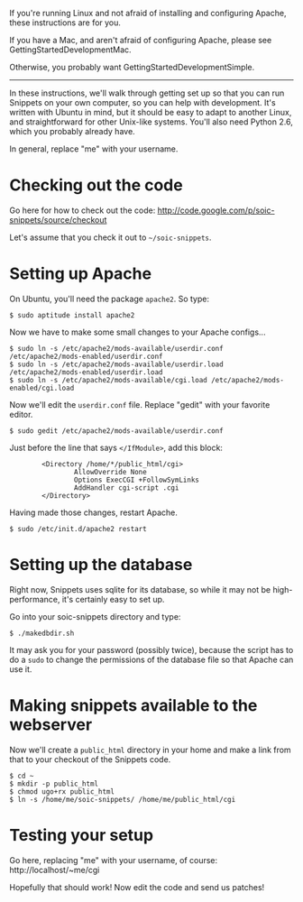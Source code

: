 If you're running Linux and not afraid of installing and configuring Apache, these instructions are for you.

If you have a Mac, and aren't afraid of configuring Apache, please see GettingStartedDevelopmentMac.

Otherwise, you probably want GettingStartedDevelopmentSimple.


---


In these instructions, we'll walk through getting set up so that you can run Snippets on your own computer, so you can help with development. It's written with Ubuntu in mind, but it should be easy to adapt to another Linux, and straightforward for other Unix-like systems. You'll also need Python 2.6, which you probably already have.

In general, replace "me" with your username.

# Checking out the code #

Go here for how to check out the code:
http://code.google.com/p/soic-snippets/source/checkout

Let's assume that you check it out to `~/soic-snippets`.

# Setting up Apache #

On Ubuntu, you'll need the package `apache2`. So type:
```
$ sudo aptitude install apache2
```

Now we have to make some small changes to your Apache configs...

```
$ sudo ln -s /etc/apache2/mods-available/userdir.conf /etc/apache2/mods-enabled/userdir.conf
$ sudo ln -s /etc/apache2/mods-available/userdir.load /etc/apache2/mods-enabled/userdir.load
$ sudo ln -s /etc/apache2/mods-available/cgi.load /etc/apache2/mods-enabled/cgi.load
```

Now we'll edit the `userdir.conf` file. Replace "gedit" with your favorite editor.

```
$ sudo gedit /etc/apache2/mods-available/userdir.conf
```

Just before the line that says `</IfModule>`, add this block:
```
        <Directory /home/*/public_html/cgi>
                AllowOverride None
                Options ExecCGI +FollowSymLinks
                AddHandler cgi-script .cgi
        </Directory>
```

Having made those changes, restart Apache.
```
$ sudo /etc/init.d/apache2 restart
```

# Setting up the database #
Right now, Snippets uses sqlite for its database, so while it may not be high-performance, it's certainly easy to set up.

Go into your soic-snippets directory and type:
```
$ ./makedbdir.sh
```

It may ask you for your password (possibly twice), because the script has to do a `sudo` to change the permissions of the database file so that Apache can use it.

# Making snippets available to the webserver #
Now we'll create a `public_html` directory in your home and make a link from that to your checkout of the Snippets code.

```
$ cd ~
$ mkdir -p public_html
$ chmod ugo+rx public_html
$ ln -s /home/me/soic-snippets/ /home/me/public_html/cgi
```

# Testing your setup #
Go here, replacing "me" with your username, of course:
http://localhost/~me/cgi

Hopefully that should work! Now edit the code and send us patches!